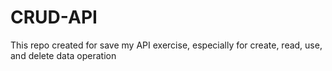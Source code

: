 # CRUD-API
This repo created for save my API exercise, especially for create, read, use, and delete data operation
